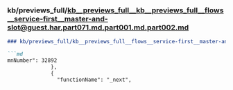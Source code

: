 ### kb/previews_full/kb__previews_full__kb__previews_full__flows__service-first__master-and-slot@guest.har.part071.md.part001.md.part002.md

```md
### kb/previews_full/kb__previews_full__flows__service-first__master-and-slot@guest.har.part071.md.part001.md (part 002)

```md
mnNumber": 32892
              },
              {
                "functionName": "_next",
       
```

```

```
